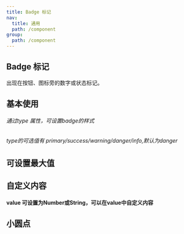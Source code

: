 ```yaml
---
title: Badge 标记
nav:
  title: 通用
  path: /component
group:
  path: /component
---
```


## Badge 标记
出现在按钮、图标旁的数字或状态标记。


## 基本使用
###### 通过type 属性，可设置badge的样式
###### type的可选值有 primary/success/warning/danger/info,默认为danger
<code src="./demo/index1.tsx"></code>


##  可设置最大值
<code src="./demo/index2.tsx"></code>


## 自定义内容
#### value 可设置为Number或String，可以在value中自定义内容
<code src="./demo/index3.tsx"></code>

##  小圆点

<code src="./demo/index4.tsx"></code>



<API></API>